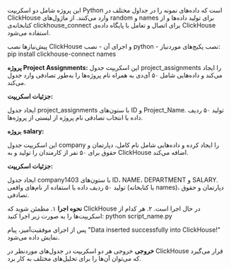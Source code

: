 این پروژه شامل دو اسکریپت Python است که داده‌های نمونه را در جداول مختلف در ClickHouse وارد می‌کنند. 
از ماژول‌های random و names برای تولید داده‌ها و از کتابخانه‌ی clickhouse_connect برای اتصال و تعامل با پایگاه داده‌ی ClickHouse استفاده می‌شود.

پیش‌نیازها
نصب ClickHouse و اجرای آن - نصب python - نصب پکیج‌های موردنیاز: 
pip install clickhouse-connect names

**پروژه Project Assignments:**
این اسکریپت جدول project_assignments را ایجاد می‌کند و داده‌هایی شامل ۵۰ آی‌دی به همراه نام پروژه‌ها را به‌طور تصادفی وارد جدول می‌کند.

**جزئیات اسکریپت:**

ایجاد جدول project_assignments با ستون‌های ID و Project_Name.
تولید ۵۰ ردیف داده با انتخاب تصادفی نام پروژه از لیستی از پروژه‌ها.

پ**روژه salary:**

این اسکریپت جدول company را ایجاد کرده و داده‌هایی شامل نام کامل، دپارتمان و حقوق برای ۵۰ نفر از کارمندان را تولید و به ClickHouse اضافه می‌کند.

**جزئیات اسکریپت:**

ایجاد جدول company1403 با ستون‌های ID، NAME، DEPARTMENT و SALARY.
تولید ۵۰ ردیف داده با استفاده از نام‌های واقعی (با کتابخانه names)، دپارتمان و حقوق تصادفی.

**نحوه اجرا**
۱. مطمئن شوید که ClickHouse در حال اجرا است. 
۲. هر کدام از اسکریپت‌ها را به صورت زیر اجرا کنید:
python script_name.py

پس از اجرای موفقیت‌آمیز، پیام "Data inserted successfully into ClickHouse!" نمایش داده می‌شود.

**خروجی**
خروجی هر دو اسکریپت در جدول‌های موردنظر در ClickHouse قرار می‌گیرد که می‌توان آن‌ها را برای تحلیل‌های مختلف به کار برد.
